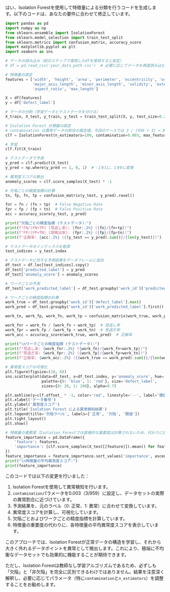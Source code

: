 はい、Isolation Forestを使用して特徴量による分類を行うコードを生成します。以下のコードは、あなたの要件に合わせて修正しています。

```python
import pandas as pd
import numpy as np
from sklearn.ensemble import IsolationForest
from sklearn.model_selection import train_test_split
from sklearn.metrics import confusion_matrix, accuracy_score
import matplotlib.pyplot as plt
import seaborn as sns

# データの読み込み（前のステップで使用したdfを使用すると仮定）
# df = pd.read_csv('your_data_path.csv')  # 必要に応じてデータを再度読み込む

# 特徴量の設定
features = ['width', 'height', 'area', 'perimeter', 'eccentricity', 'orientation', 
            'major_axis_length', 'minor_axis_length', 'solidity', 'extent', 
            'aspect_ratio', 'max_length']

X = df[features]
y = df['defect_label']

# データの分割（学習データとテストデータを分ける）
X_train, X_test, y_train, y_test = train_test_split(X, y, test_size=0.2, stratify=y, random_state=42)

# Isolation Forest 分類器の設定
# contamination は異常データの割合の推定値。今回のケースでは 3 / (956 + 3) ≈ 0.003
clf = IsolationForest(n_estimators=100, contamination=0.003, max_features=1, random_state=42)

# 学習
clf.fit(X_train)

# テストデータで予測
y_pred = clf.predict(X_test)
y_pred = np.where(y_pred == 1, 0, 1)  # -1を1に、1を0に変換

# 異常度スコアの算出
anomaly_scores = clf.score_samples(X_test) * -1

# 欠陥ごとの精度指標の計算
tn, fp, fn, tp = confusion_matrix(y_test, y_pred).ravel()

fnr = fn / (fn + tp)  # False Negative Rate
fpr = fp / (fp + tn)  # False Positive Rate
acc = accuracy_score(y_test, y_pred)

print("欠陥ごとの精度指標 (テストデータ):")
print(f"FN/(FN+TP) (見逃し率): {fnr:.2%} ({fn}/{fn+tp})")
print(f"FP/(FP+TN) (誤検出率): {fpr:.2%} ({fp}/{fp+tn})")
print(f"正解率: {acc:.2%} ({(y_test == y_pred).sum()}/{len(y_test)})")

# テストデータのインデックスを取得
test_indices = y_test.index

# テストデータに対する予測結果をデータフレームに追加
df_test = df.loc[test_indices].copy()
df_test['predicted_label'] = y_pred
df_test['anomaly_score'] = anomaly_scores

# ワークごとの予測
df_test['work_predicted_label'] = df_test.groupby('work_id')['predicted_label'].transform('max')

# ワークごとの精度指標の計算
work_true = df_test.groupby('work_id')['defect_label'].max()
work_pred = df_test.groupby('work_id')['work_predicted_label'].first()

work_tn, work_fp, work_fn, work_tp = confusion_matrix(work_true, work_pred).ravel()

work_fnr = work_fn / (work_fn + work_tp)  # 見逃し率
work_fpr = work_fp / (work_fp + work_tn)  # 見過ぎ率
work_acc = accuracy_score(work_true, work_pred)  # 正解率

print("\nワークごとの精度指標 (テストデータ):")
print(f"見逃し率: {work_fnr:.2%} ({work_fn}/{work_fn+work_tp})")
print(f"見過ぎ率: {work_fpr:.2%} ({work_fp}/{work_fp+work_tn})")
print(f"正解率: {work_acc:.2%} ({(work_true == work_pred).sum()}/{len(work_true)})")

# 異常度スコアの可視化
plt.figure(figsize=(10, 6))
sns.scatterplot(data=df_test, x=df_test.index, y='anomaly_score', hue='defect_label', 
                palette={0: 'blue', 1: 'red'}, size='defect_label', 
                sizes={0: 20, 1: 100}, alpha=0.7)

plt.axhline(y=clf.offset_ * -1, color='red', linestyle='--', label='閾値')
plt.xlabel('データ番号')
plt.ylabel('異常度スコア')
plt.title('Isolation Forest による異常検知結果')
plt.legend(title='欠陥ラベル', labels=['正常', '欠陥', '閾値'])
plt.tight_layout()
plt.show()

# 特徴量の重要度（Isolation Forestでは直接的な重要度は計算されないため、代わりに各特徴量の平均異常度スコアを表示）
feature_importance = pd.DataFrame({
    'feature': features,
    'importance': [clf.score_samples(X_test[[feature]]).mean() for feature in features]
})
feature_importance = feature_importance.sort_values('importance', ascending=True)
print("\n特徴量の平均異常度スコア:")
print(feature_importance)
```

このコードでは以下の変更を行いました：

1. Isolation Forestを使用して異常検知を行います。
2. `contamination`パラメータを0.003（3/959）に設定し、データセットの実際の異常割合に近づけています。
3. 予測結果を、元のラベル（0: 正常、1: 異常）に合わせて変換しています。
4. 異常度スコアを計算し、可視化しています。
5. 欠陥ごとおよびワークごとの精度指標を計算しています。
6. 特徴量の重要度の代わりに、各特徴量の平均異常度スコアを表示しています。

このアプローチでは、Isolation Forestが正常データの構造を学習し、それから大きく外れるデータポイントを異常として検出します。これにより、極端に不均衡なデータセットでも効果的に機能することが期待できます。

ただし、Isolation Forestは教師なし学習アルゴリズムであるため、必ずしも「欠陥」と「非欠陥」を完全に区別できるわけではありません。結果を注意深く解釈し、必要に応じてパラメータ（特に`contamination`と`n_estimators`）を調整することをお勧めします。
